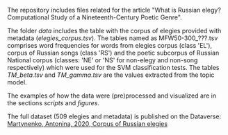 The repository includes files related for the article "What is Russian elegy? Computational Study of a Nineteenth-Century Poetic Genre".

The folder *data* includes the table with the corpus of elegies provided with metadata (*elegies_corpus.tsv*). The tables named as MFW50-300_???.tsv comprises word frequencies for words from elegies corpus (class 'EL'), corpus of Russian songs (class 'RS') and the poetic subcorpus of Russian National corpus (classes: 'NE' or 'NS' for non-elegy and non-song respectively) which were used for the SVM classification tests. The tables *TM_beta.tsv* and *TM_gamma.tsv* are the values extracted from the topic model.

The examples of how the data were (pre)processed and visualized are in the sections *scripts* and *figures*.

The full dataset (509 elegies and metadata) is published on the Dataverse: [Martynenko, Antonina, 2020, Corpus of Russian elegies](https://doi.org/10.31860/openlit-2019.11-C001)
